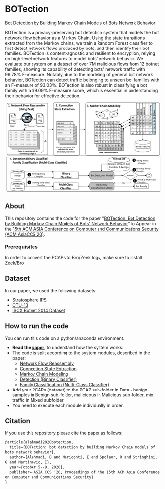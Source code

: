# BOTection
 Bot Detection by Building Markov Chain Models of Bots Network Behavior

BOTection is a privacy-preserving bot detection system that models the bot network flow behavior as a Markov Chain. Using the state transitions extracted from the Markov chains, we train a Random Forest classifier to first detect network flows produced by bots, and then identify their bot families.
BOTection is content-agnostic and resilient to encryption, relying on high-level network features to model bots' network behavior.  We evaluate our system on a dataset of over 7M malicious flows from 12 botnet families, showing its capability of detecting bots' network traffic with 99.78% F-measure. Notably, due to the modeling of general bot network behavior, BOTection can detect traffic belonging to unseen bot families with an F-measure of 93.03%. BOTection is also robust in classifying a bot family with a 99.09% F-measure score, which is essential in understanding their behavior for effective detection.

![Image of Botection](https://github.com/balahmadi-Ox/BOTection/blob/master/Botection_system.jpg)

## About
This repository contains the code for the paper "[BOTection:  Bot Detection by Building Markov Chain Models of Bots' Network Behavior](https://seclab.bu.edu/people/gianluca/papers/botection-asiaccs2020.pdf)" to Appear in the [15th ACM ASIA Conference on Computer and Communications Security (ACM AsiaCCS'20)](https://asiaccs2020.cs.nthu.edu.tw).


### Prerequisites
In order to convert the PCAPs to Bro/Zeek logs, make sure to install [Zeek/Bro](https://docs.zeek.org/en/current/install/install.html)

## Dataset
In our paper, we used the following datasets:
* [Stratosphere IPS](https://www.stratosphereips.org/datasets-overview)
* [CTU-13](https://www.stratosphereips.org/datasets-ctu13)
* [ISCX Botnet 2014 Dataset](https://www.unb.ca/cic/datasets/botnet.html)

## How to run the code

You can run this code on a python/anaconda environment. 
 - **Read the [paper](https://seclab.bu.edu/people/gianluca/papers/botection-asiaccs2020.pdf)**, to understand how the system works.
 - The code is split according to the system modules, described in the paper: 
      * [Network Flow Reassembly](https://github.com/balahmadi-Ox/BOTection/blob/master/final_code/1_ConvertBro.py) 
      * [Connection State Extraction](https://github.com/balahmadi-Ox/BOTection/blob/master/final_code/2_State_Extraction.py)
      * [Markov Chain Modeling](https://github.com/balahmadi-Ox/BOTection/blob/master/final_code/3_MM_state_transition_Matrix.py)
      * [Detection (Binary Classifier)](https://github.com/balahmadi-Ox/BOTection/blob/master/final_code/4_Binary_Classifier.py)
      * [Family Classification (Multi-Class Classifier)](https://github.com/balahmadi-Ox/BOTection/blob/master/final_code/5_MultiClass_Classifier.py)
 - Add your PCAPs (dataset) to the PCAP sub-folder in Data - benign samples in Benign sub-folder, malicicous in Malicious sub-folder, mix traffic in Mixed subfolder
 - You need to execute each module individually in order.

## Citation
If you use this repository please cite the paper as follows:
```
@article{alahmadi2020botection,
  title={BOTection: bot detection by building Markov Chain models of bots network behavior},
  author={Alahmadi, B and Mariconti, E and Spolaor, R and Stringhini, G and Martinovic, I},
  year={ctober 5--9, 2020},
  publisher={ASIA CCS '20, Proceedings of the 15th ACM Asia Conference on Computer and Communications Security}
}

```
